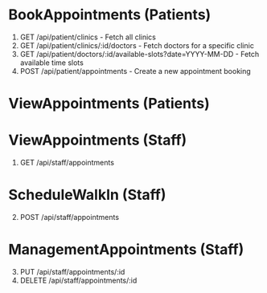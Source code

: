 # BookAppointments (Patients)
1. GET /api/patient/clinics - Fetch all clinics
2. GET /api/patient/clinics/:id/doctors - Fetch doctors for a specific clinic
3. GET /api/patient/doctors/:id/available-slots?date=YYYY-MM-DD - Fetch available time slots
4. POST /api/patient/appointments - Create a new appointment booking

# ViewAppointments (Patients)

# ViewAppointments (Staff)
1. GET /api/staff/appointments

# ScheduleWalkIn (Staff)
2. POST /api/staff/appointments

# ManagementAppointments (Staff)
3. PUT /api/staff/appointments/:id
4. DELETE /api/staff/appointments/:id
